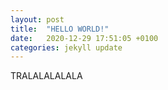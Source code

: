 ```yaml
---
layout: post
title:  "HELLO WORLD!"
date:   2020-12-29 17:51:05 +0100
categories: jekyll update
---
```


TRALALALALALA 